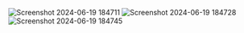 ![Screenshot 2024-06-19 184711](https://github.com/delvinjoseph13/Desktop_App/assets/124490000/aeaf5e07-b874-4f6f-b8da-d961a4377c57)
![Screenshot 2024-06-19 184728](https://github.com/delvinjoseph13/Desktop_App/assets/124490000/7c89d51e-ec11-4520-860a-bedff721fa64)
![Screenshot 2024-06-19 184745](https://github.com/delvinjoseph13/Desktop_App/assets/124490000/0c43c4bc-b390-4a10-a45b-425db850a1e6)
